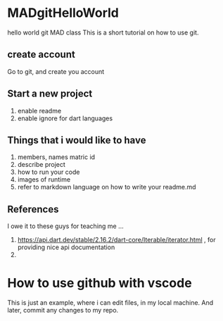 # MADgitHelloWorld
hello world git MAD class
This is a short tutorial on how to use git. 

## create account
Go to git, and create you account

## Start a new project

1. enable readme
1. enable ignore for dart languages

## Things that i would like to have

1. members, names matric id
1. describe project
1. how to run your code
2. images of runtime
3. refer to markdown language on how to write your readme.md 

## References
I owe it to these guys for teaching me ...
1. https://api.dart.dev/stable/2.16.2/dart-core/Iterable/iterator.html , for providing nice api documentation
2. 

# How to use github with vscode

This is just an example, where i can edit files, in my local machine. 
And later, commit any changes to my repo.
